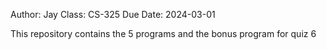 Author: Jay
Class: CS-325
Due Date: 2024-03-01

This repository contains the 5 programs and the bonus program for quiz 6